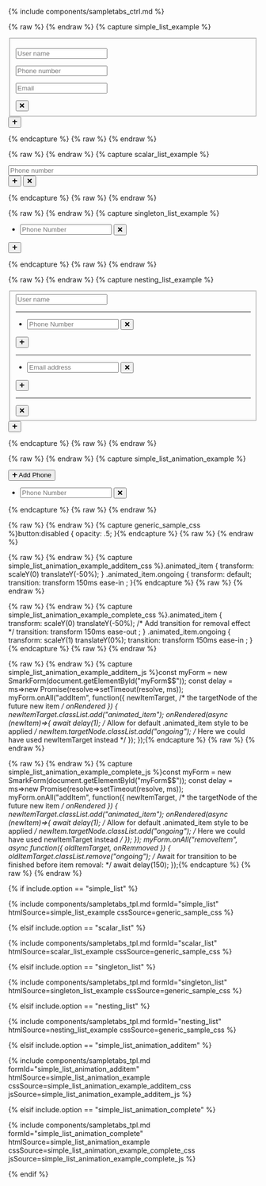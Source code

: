 
{% include components/sampletabs_ctrl.md %}


{% raw %} <!-- capture simple_list_example {{{ --> {% endraw %}
{% capture simple_list_example %}<div id="myForm$$">
    <section data-smark='{"type":"list","name":"users"}'><!-- 1️⃣  -->
        <fieldset><!-- 2️⃣ , 3️⃣ , 6️⃣  -->
            <p><input name='name' placeholder='User name' type='text' data-smark/></p>
            <p><input name='phone' placeholder='Phone number' type='tel' data-smark/></p>
            <p><input name='email' placeholder='Email' type='text' data-smark/></p>
            <button data-smark='{"action":"removeItem"}' title='Remove User'>❌</button>
        </fieldset>
    </section>
    <button data-smark='{"action":"addItem","context":"users"}' title='Add User'>➕</button>
</div>{% endcapture %}
{% raw %} <!-- }}} --> {% endraw %}

{% raw %} <!-- capture scalar_list_example {{{ --> {% endraw %}
{% capture scalar_list_example %}<div id="myForm$$">
    <section style="display:grid" data-smark='{"type":"list","name":"phones"}'>
        <input placeholder='Phone number' type='tel'/><!-- 4️⃣ , 6️⃣  -->
    </section>
    <button data-smark='{"action":"addItem","context":"phones"}' title='Add Phone'>➕</button>
    <button data-smark='{"action":"removeItem","context":"phones"}' title='Remove Phone'>❌</button> <!-- 5️⃣  -->
</div>{% endcapture %}
{% raw %} <!-- }}} --> {% endraw %}

{% raw %} <!-- capture singleton_list_example {{{ --> {% endraw %}
{% capture singleton_list_example %}<div id="myForm$$">
    <ul data-smark='{"name": "phones", "of": "input", "max_items": 3}'>
        <li>
            <input placeholder='Phone Number' type="tel" data-smark>
            <button data-smark='{"action":"removeItem"}' title='Remove Phone'>❌</button>
        </li>
    </ul>
    <button data-smark='{"action":"addItem","context":"phones"}' title='Add Phone'>➕</button>
</div>{% endcapture %}
{% raw %} <!-- }}} --> {% endraw %}

{% raw %} <!-- capture nesting_list_example {{{ --> {% endraw %}
{% capture nesting_list_example %}<div id="myForm$$">
    <section data-smark='{"type":"list","name":"users"}'>
        <fieldset>
            <input name='name' placeholder='User name' type='text' data-smark/>
            <hr>
            <ul data-smark='{"type": "list", "name": "phones", "of": "input", "max_items": 3}'>
                <li>
                    <input placeholder='Phone Number' type="tel" data-smark>
                    <button data-smark='{"action":"removeItem"}' title='Remove Phone'>❌</button>
                </li>
            </ul>
            <button data-smark='{"action":"addItem","context":"phones"}' title='Add Phone'>➕</button>
            <hr>
            <ul data-smark='{"type": "list", "name": "emails", "of": "input", "max_items": 3}'>
                <li>
                    <input placeholder='Email address' type="email" data-smark>
                    <button data-smark='{"action":"removeItem"}' title='Remove Email'>❌</button>
                </li>
            </ul>
            <button data-smark='{"action":"addItem","context":"emails"}' title='Add Email'>➕</button>
            <hr>
            <button data-smark='{"action":"removeItem"}' title='Remove User'>❌</button>
        </fieldset>
    </section>
    <button data-smark='{"action":"addItem","context":"users"}' title='Add User'>➕</button>
</div>{% endcapture %}
{% raw %} <!-- }}} --> {% endraw %}

{% raw %} <!-- capture simple_list_animation_example {{{ --> {% endraw %}
{% capture simple_list_animation_example %}<div id="myForm$$">
    <button data-smark='{"action":"addItem","context":"phones"}' title='Add Phone'>➕ Add Phone</button>
    <ul data-smark='{"name": "phones", "of": "input", "min_items": 0}'>
        <li>
            <input placeholder='Phone Number' type="tel" data-smark>
            <button data-smark='{"action":"removeItem"}' title='Remove Phone'>❌</button>
        </li>
    </ul>
    <!-- This is just a regular SmarkForm list. -->
    <!-- See CSS and JS code to see what changes... -->
</div>{% endcapture %}
{% raw %} <!-- }}} --> {% endraw %}


{% raw %} <!-- capture generic_sample_css {{{ --> {% endraw %}
{% capture generic_sample_css %}button:disabled {
    opacity: .5;
}{% endcapture %}
{% raw %} <!-- }}} --> {% endraw %}

{% raw %} <!-- capture simple_list_animation_example_additem_css {{{ --> {% endraw %}
{% capture simple_list_animation_example_additem_css %}.animated_item {
    transform: scaleY(0) translateY(-50%);
}
.animated_item.ongoing {
    transform: default;
    transition:
        transform 150ms ease-in
    ;
}{% endcapture %}
{% raw %} <!-- }}} --> {% endraw %}

{% raw %} <!-- capture simple_list_animation_example_complete_css {{{ --> {% endraw %}
{% capture simple_list_animation_example_complete_css %}.animated_item {
    transform: scaleY(0) translateY(-50%);
    /* Add transition for removal effect */
    transition:
        transform 150ms ease-out
    ;
}
.animated_item.ongoing {
    transform: scaleY(1) translateY(0%);
    transition:
        transform 150ms ease-in
    ;
}{% endcapture %}
{% raw %} <!-- }}} --> {% endraw %}


{% raw %} <!-- capture simple_list_animation_example_additem_js {{{ --> {% endraw %}
{% capture simple_list_animation_example_additem_js %}const myForm = new SmarkForm(document.getElementById("myForm$$"));
const delay = ms=>new Promise(resolve=>setTimeout(resolve, ms));
myForm.onAll("addItem", function({
    newItemTarget, /* the targetNode of the future new item */
    onRendered
}) {
    newItemTarget.classList.add("animated_item");
    onRendered(async (newItem)=>{
        await delay(1); /* Allow for default .animated_item style to be applied */
        newItem.targetNode.classList.add("ongoing");
        /* Here we could have used newItemTarget instead */
    });
});{% endcapture %}
{% raw %} <!-- }}} --> {% endraw %}

{% raw %} <!-- capture simple_list_animation_example_complete_js {{{ --> {% endraw %}
{% capture simple_list_animation_example_complete_js %}const myForm = new SmarkForm(document.getElementById("myForm$$"));
const delay = ms=>new Promise(resolve=>setTimeout(resolve, ms));
myForm.onAll("addItem", function({
    newItemTarget, /* the targetNode of the future new item */
    onRendered
}) {
    newItemTarget.classList.add("animated_item");
    onRendered(async (newItem)=>{
        await delay(1); /* Allow for default .animated_item style to be applied */
        newItem.targetNode.classList.add("ongoing");
        /* Here we could have used newItemTarget instead */
    });
});
myForm.onAll("removeItem", async function({
    oldItemTarget,
    onRemmoved
}) {
    oldItemTarget.classList.remove("ongoing");
    /* Await for transition to be finished before item removal: */
    await delay(150);
});{% endcapture %}
{% raw %} <!-- }}} --> {% endraw %}


{% if include.option == "simple_list" %}

{% include components/sampletabs_tpl.md
   formId="simple_list"
   htmlSource=simple_list_example
   cssSource=generic_sample_css
%}

{% elsif include.option == "scalar_list" %}

{% include components/sampletabs_tpl.md
   formId="scalar_list"
   htmlSource=scalar_list_example
   cssSource=generic_sample_css
%}

{% elsif include.option == "singleton_list" %}

{% include components/sampletabs_tpl.md
   formId="singleton_list"
   htmlSource=singleton_list_example
   cssSource=generic_sample_css
%}

{% elsif include.option == "nesting_list" %}

{% include components/sampletabs_tpl.md
   formId="nesting_list"
   htmlSource=nesting_list_example
   cssSource=generic_sample_css
%}

{% elsif include.option == "simple_list_animation_additem" %}

{% include components/sampletabs_tpl.md
   formId="simple_list_animation_additem"
   htmlSource=simple_list_animation_example
   cssSource=simple_list_animation_example_additem_css
   jsSource=simple_list_animation_example_additem_js
%}

{% elsif include.option == "simple_list_animation_complete" %}

{% include components/sampletabs_tpl.md
   formId="simple_list_animation_complete"
   htmlSource=simple_list_animation_example
   cssSource=simple_list_animation_example_complete_css
   jsSource=simple_list_animation_example_complete_js
%}

{% endif %}
